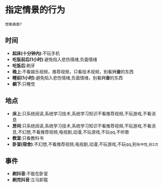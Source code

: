 # 指定情景的行为
`想象画面?`

## 时间
- **起床(十分钟内)**:不玩手机
- **吃饭前后(1小时)**:避免陷入悲伤情绪,负面情绪
- **吃饭后**:刷牙
- **晚上**:不看娱乐视频，推荐视频，只看技术视频，别看**兴奋**的东西
- **睡前(1小时)**:避免陷入悲伤情绪,负面情绪，别看**兴奋**的东西
- **躺下**:只睡觉
## 地点
- **床上**:只系统阅读,系统学习技术,系统学习知识不看推荐视频,不玩游戏,不看消息
- **房间**:只系统阅读,系统学习技术,系统学习知识不看推荐视频,不玩游戏,不看消息,不幻想,不看推荐视频,电视剧,动漫,不玩游戏,不玩qq,不听歌
- **教室**:只看教科书
- **卧室(宿舍)**:不幻想,不看推荐视频,电视剧,动漫,不玩游戏,不玩qq,别``有中性``,`别1次`

## 事件
- **刷抖音**:不能在卧室
- **刷完抖音**:立马卸载

